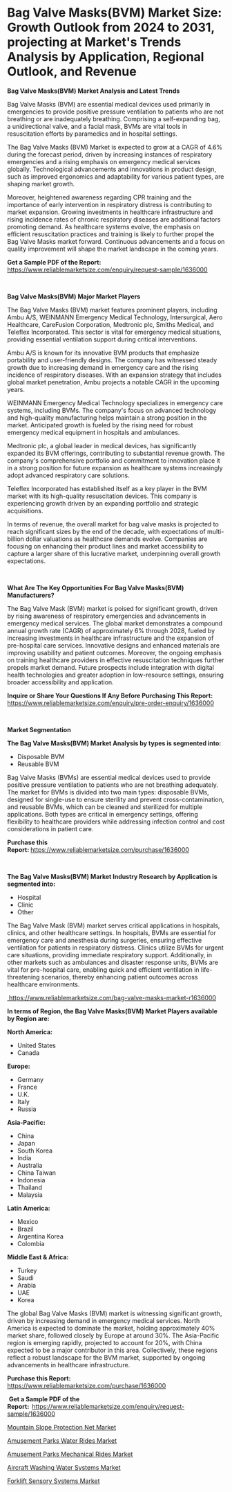 <p><h1>Bag Valve Masks(BVM) Market Size: Growth Outlook from 2024 to 2031, projecting at Market's Trends Analysis by Application, Regional Outlook, and Revenue</h1></p><p><strong>Bag Valve Masks(BVM) Market Analysis and Latest Trends</strong></p>
<p><p>Bag Valve Masks (BVM) are essential medical devices used primarily in emergencies to provide positive pressure ventilation to patients who are not breathing or are inadequately breathing. Comprising a self-expanding bag, a unidirectional valve, and a facial mask, BVMs are vital tools in resuscitation efforts by paramedics and in hospital settings. </p><p>The Bag Valve Masks (BVM) Market is expected to grow at a CAGR of 4.6% during the forecast period, driven by increasing instances of respiratory emergencies and a rising emphasis on emergency medical services globally. Technological advancements and innovations in product design, such as improved ergonomics and adaptability for various patient types, are shaping market growth. </p><p>Moreover, heightened awareness regarding CPR training and the importance of early intervention in respiratory distress is contributing to market expansion. Growing investments in healthcare infrastructure and rising incidence rates of chronic respiratory diseases are additional factors promoting demand. As healthcare systems evolve, the emphasis on efficient resuscitation practices and training is likely to further propel the Bag Valve Masks market forward. Continuous advancements and a focus on quality improvement will shape the market landscape in the coming years.</p></p>
<p><strong>Get a Sample PDF of the Report:&nbsp;</strong> <a href="https://www.reliablemarketsize.com/enquiry/request-sample/1636000?utm_campaign=1872&utm_medium=2&utm_source=Github&utm_content=ia&utm_term=07122024&utm_id=bag-valve-masksbvm">https://www.reliablemarketsize.com/enquiry/request-sample/1636000</a></p>
<p>&nbsp;</p>
<p><strong>Bag Valve Masks(BVM) Major Market Players</strong></p>
<p><p>The Bag Valve Masks (BVM) market features prominent players, including Ambu A/S, WEINMANN Emergency Medical Technology, Intersurgical, Aero Healthcare, CareFusion Corporation, Medtronic plc, Smiths Medical, and Teleflex Incorporated. This sector is vital for emergency medical situations, providing essential ventilation support during critical interventions.</p><p>Ambu A/S is known for its innovative BVM products that emphasize portability and user-friendly designs. The company has witnessed steady growth due to increasing demand in emergency care and the rising incidence of respiratory diseases. With an expansion strategy that includes global market penetration, Ambu projects a notable CAGR in the upcoming years.</p><p>WEINMANN Emergency Medical Technology specializes in emergency care systems, including BVMs. The company's focus on advanced technology and high-quality manufacturing helps maintain a strong position in the market. Anticipated growth is fueled by the rising need for robust emergency medical equipment in hospitals and ambulances.</p><p>Medtronic plc, a global leader in medical devices, has significantly expanded its BVM offerings, contributing to substantial revenue growth. The company's comprehensive portfolio and commitment to innovation place it in a strong position for future expansion as healthcare systems increasingly adopt advanced respiratory care solutions.</p><p>Teleflex Incorporated has established itself as a key player in the BVM market with its high-quality resuscitation devices. This company is experiencing growth driven by an expanding portfolio and strategic acquisitions.</p><p>In terms of revenue, the overall market for bag valve masks is projected to reach significant sizes by the end of the decade, with expectations of multi-billion dollar valuations as healthcare demands evolve. Companies are focusing on enhancing their product lines and market accessibility to capture a larger share of this lucrative market, underpinning overall growth expectations.</p></p>
<p>&nbsp;</p>
<p><strong>What Are The Key Opportunities For Bag Valve Masks(BVM) Manufacturers?</strong></p>
<p><p>The Bag Valve Mask (BVM) market is poised for significant growth, driven by rising awareness of respiratory emergencies and advancements in emergency medical services. The global market demonstrates a compound annual growth rate (CAGR) of approximately 6% through 2028, fueled by increasing investments in healthcare infrastructure and the expansion of pre-hospital care services. Innovative designs and enhanced materials are improving usability and patient outcomes. Moreover, the ongoing emphasis on training healthcare providers in effective resuscitation techniques further propels market demand. Future prospects include integration with digital health technologies and greater adoption in low-resource settings, ensuring broader accessibility and application.</p></p>
<p><strong>Inquire or Share Your Questions If Any Before Purchasing This Report:</strong> <a href="https://www.reliablemarketsize.com/enquiry/pre-order-enquiry/1636000?utm_campaign=1872&utm_medium=2&utm_source=Github&utm_content=ia&utm_term=07122024&utm_id=bag-valve-masksbvm">https://www.reliablemarketsize.com/enquiry/pre-order-enquiry/1636000</a></p>
<p>&nbsp;</p>
<p><strong>Market Segmentation</strong></p>
<p><strong>The Bag Valve Masks(BVM) Market Analysis by types is segmented into:</strong></p>
<p><ul><li>Disposable BVM</li><li>Reusable BVM</li></ul></p>
<p><p>Bag Valve Masks (BVMs) are essential medical devices used to provide positive pressure ventilation to patients who are not breathing adequately. The market for BVMs is divided into two main types: disposable BVMs, designed for single-use to ensure sterility and prevent cross-contamination, and reusable BVMs, which can be cleaned and sterilized for multiple applications. Both types are critical in emergency settings, offering flexibility to healthcare providers while addressing infection control and cost considerations in patient care.</p></p>
<p><strong>Purchase this Report:&nbsp;</strong><a href="https://www.reliablemarketsize.com/purchase/1636000?utm_campaign=1872&utm_medium=2&utm_source=Github&utm_content=ia&utm_term=07122024&utm_id=bag-valve-masksbvm">https://www.reliablemarketsize.com/purchase/1636000</a></p>
<p>&nbsp;</p>
<p><strong>The Bag Valve Masks(BVM) Market Industry Research by Application is segmented into:</strong></p>
<p><ul><li>Hospital</li><li>Clinic</li><li>Other</li></ul></p>
<p><p>The Bag Valve Mask (BVM) market serves critical applications in hospitals, clinics, and other healthcare settings. In hospitals, BVMs are essential for emergency care and anesthesia during surgeries, ensuring effective ventilation for patients in respiratory distress. Clinics utilize BVMs for urgent care situations, providing immediate respiratory support. Additionally, in other markets such as ambulances and disaster response units, BVMs are vital for pre-hospital care, enabling quick and efficient ventilation in life-threatening scenarios, thereby enhancing patient outcomes across healthcare environments.</p></p>
<p><a href="https://www.reliablemarketsize.com/bag-valve-masks-market-r1636000?utm_campaign=1872&utm_medium=2&utm_source=Github&utm_content=ia&utm_term=07122024&utm_id=bag-valve-masksbvm">&nbsp;https://www.reliablemarketsize.com/bag-valve-masks-market-r1636000</a></p>
<p><strong>In terms of Region, the Bag Valve Masks(BVM) Market Players available by Region are:</strong></p>
<p>
    <p> <strong> North America: </strong>
        <ul>
            <li>United States</li>
            <li>Canada</li>
        </ul>
        </p> 
    <p> <strong> Europe: </strong>
        <ul>
            <li>Germany</li>
            <li>France</li>
            <li>U.K.</li>
            <li>Italy</li>
            <li>Russia</li>
        </ul>
        </p> 
    <p> <strong> Asia-Pacific: </strong>
        <ul>
            <li>China</li>
            <li>Japan</li>
            <li>South Korea</li>
            <li>India</li>
            <li>Australia</li>
            <li>China Taiwan</li>
            <li>Indonesia</li>
            <li>Thailand</li>
            <li>Malaysia</li>
        </ul>
        </p> 
    <p> <strong> Latin America: </strong>
        <ul>
            <li>Mexico</li>
            <li>Brazil</li>
            <li>Argentina Korea</li>
            <li>Colombia</li>
        </ul>
        </p> 
    <p> <strong> Middle East & Africa: </strong>
        <ul>
            <li>Turkey</li>
            <li>Saudi</li>
            <li>Arabia</li>
            <li>UAE</li>
            <li>Korea</li>
        </ul>
    </p>
    </p>
<p><p>The global Bag Valve Masks (BVM) market is witnessing significant growth, driven by increasing demand in emergency medical services. North America is expected to dominate the market, holding approximately 40% market share, followed closely by Europe at around 30%. The Asia-Pacific region is emerging rapidly, projected to account for 20%, with China expected to be a major contributor in this area. Collectively, these regions reflect a robust landscape for the BVM market, supported by ongoing advancements in healthcare infrastructure.</p></p>
<p><strong>Purchase this Report: </strong><a href="https://www.reliablemarketsize.com/purchase/1636000?utm_campaign=1872&utm_medium=2&utm_source=Github&utm_content=ia&utm_term=07122024&utm_id=bag-valve-masksbvm">https://www.reliablemarketsize.com/purchase/1636000</a></p>
<p>&nbsp;<strong>Get a Sample PDF of the Report:&nbsp;&nbsp;</strong><a href="https://www.reliablemarketsize.com/enquiry/request-sample/1636000?utm_campaign=1872&utm_medium=2&utm_source=Github&utm_content=ia&utm_term=07122024&utm_id=bag-valve-masksbvm">https://www.reliablemarketsize.com/enquiry/request-sample/1636000</a></p>
<p><strong></strong></p>
<p><p><a href="https://issuu.com/reportprime-2/docs/mountain-slope-protection-net-market-size-2030.ppt?utm_campaign=1872&utm_medium=2&utm_source=Github&utm_content=ia&utm_term=07122024&utm_id=bag-valve-masksbvm">Mountain Slope Protection Net Market</a></p><p><a href="https://www.linkedin.com/pulse/global-amusement-parks-water-rides-market-overview-2024-2031-pxwpe?utm_campaign=1872&utm_medium=2&utm_source=Github&utm_content=ia&utm_term=07122024&utm_id=bag-valve-masksbvm">Amusement Parks Water Rides Market</a></p><p><a href="https://www.linkedin.com/pulse/amusement-parks-mechanical-rides-market-evolution-regional-qbcue?utm_campaign=1872&utm_medium=2&utm_source=Github&utm_content=ia&utm_term=07122024&utm_id=bag-valve-masksbvm">Amusement Parks Mechanical Rides Market</a></p><p><a href="https://issuu.com/reportprime-2/docs/aircraft-washing-water-systems-market-size-2030.pp?utm_campaign=1872&utm_medium=2&utm_source=Github&utm_content=ia&utm_term=07122024&utm_id=bag-valve-masksbvm">Aircraft Washing Water Systems Market</a></p><p><a href="https://www.linkedin.com/pulse/forklift-sensory-systems-market-analysis-2024-2031-trends-htl4e?utm_campaign=1872&utm_medium=2&utm_source=Github&utm_content=ia&utm_term=07122024&utm_id=bag-valve-masksbvm">Forklift Sensory Systems Market</a></p></p>